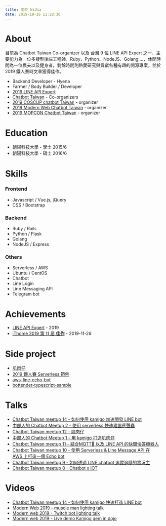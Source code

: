 ```yaml
---
title: 關於 NiJia
date: 2019-10-16 11:28:36
---
```


# About
目前為 Chatbot Taiwan Co-organizer 以及 台灣 9 位 LINE API Expert 之一，主要能力為一位多棲型後端工程師，Ruby、Python、NodeJS、Golang ...，休閒時間為一位農夫以及健身者，剩餘時間則熱愛研究與貢獻各種有趣的開源專案，並於 2019 鐵人賽時文章獲得佳作。

- Backend Developer - Hyena
- Farmer / Body Builder / Developer
- [2019 LINE API Expert](https://www.line-community.me/contributors/detail?apiId=0037F00001fJ0NHQA0)
- [Chatbot Taiwan](https://www.facebook.com/groups/chatbot.tw/) - Co-organizers
- [2019 COSCUP chatbot Taiwan](https://coscup.org/2019/) - organizer
- [2019 Modern Web Chatbot Taiwan](https://modernweb.tw/2019/index.html) - organizer
- [2019 MOPCON Chatbot Taiwan](https://mopcon.org/2019/community/) - organizer

# Education
- 朝陽科技大學 - 學士 2015/6
- 朝陽科技大學 - 碩士 2016/6

# Skills
### Frontend
- Javascript / Vue.js, jQuery
- CSS / Bootstrap

### Backend
- Ruby / Rails
- Python / Flask
- Golang
- NodeJS / Express

### Others
- Serverless / AWS
- Ubuntu / CentOS
- Chatbot
- Line Login
- Line Messaging API
- Telegram bot

# Achievements

- [LINE API Expert](https://www.line-community.me/contributors) - 2019
- [iThome 2019 第 11 屆 **佳作**](https://ithelp.ithome.com.tw/announces/48) - 2019-11-26

# Side project

- [肌肉仔](https://github.com/louis70109/muscle_man)
- [2019 鐵人賽 Serverless 範例](https://github.com/louis70109/aws-python-line-api)
- [aws-line-echo-bot](https://github.com/louis70109/aws-line-echo-bot)
- [bottender-typescript-sample](https://github.com/louis70109/bottender-typescript-sample)

# Talks

- [Chatbot Taiwan meetup 14 - 如何使用 kamigo 加速開發 LINE bot](https://chatbots.kktix.cc/events/meetup-014)
- [中部人的 Chatbot Meetup 2 - 使用 serverless 快速建置應聲蟲](https://chatbots.kktix.cc/events/chatbots-taichung-002)
- [Chatbot Taiwan meetup 12 - 肌肉仔](https://chatbots.kktix.cc/events/meetup-012)
- [中部人的 Chatbot Meetup 1 - 用 kamigo 打造肌肉仔](https://chatbots.kktix.cc/events/chatbots-taichung-001)
- [Chatbot Taiwan meetup 11 - 結合MQTT 以及 LINE API 的快問快答機器人](https://chatbots.kktix.cc/events/meetup-011)
- [Chatbot Taiwan meetup 10 - 使用 Serverless & Line Message API 在 AWS 上打造一個 Echo bot](https://chatbots.kktix.cc/events/meetup-010)
- [Chatbot Taiwan meetup 9 - 如何透過 LINE chatbot 追蹤追隨的實況主](https://chatbots.kktix.cc/events/meetup-009)
- [Chatbot Taiwan meetup 8 - Chatbot x IOT](https://chatbots.kktix.cc/events/meetup-008)


# Videos

- [Chatbot Taiwan meetup 14 - 如何使用 kamigo 快速打造 LINE bot](https://youtu.be/EJgfjrfVZPo)
- [Modern Web 2019 - muscle man lighting talk](https://www.youtube.com/watch?v=0UUFH_nysFY)
- [Modern web 2019 - Twitch bot lighting talk](https://www.youtube.com/watch?v=Plt9Hbt3P_I)
- [Modern web 2019 - Live demo Kamigo gem in dojo](https://www.youtube.com/watch?v=rtULUl1eyXo)